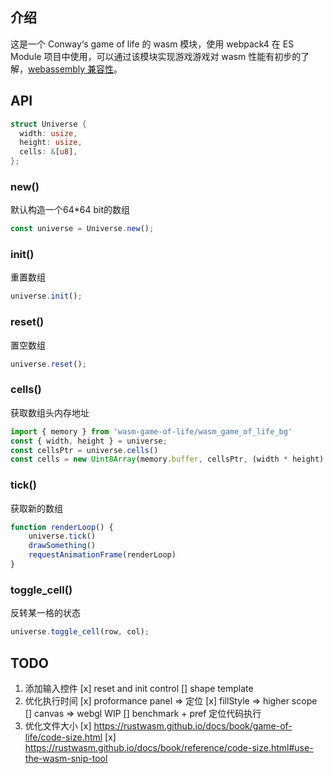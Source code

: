 ## 介绍
这是一个 Conway‘s game of life 的 wasm 模块，使用 webpack4 在 ES Module 项目中使用，可以通过该模块实现游戏游戏对 wasm 性能有初步的了解，[webassembly 兼容性](https://caniuse.com/#search=webassembly)。

## API

```rust
struct Universe {
  width: usize,
  height: usize,
  cells: &[u8],
};
```

### new()

默认构造一个64*64 bit的数组

```javascript
const universe = Universe.new();
```

### init()

重置数组

```javascript
universe.init();
```

### reset()

置空数组

```javascript
universe.reset();
```

### cells()

获取数组头内存地址

```javascript
import { memory } from 'wasm-game-of-life/wasm_game_of_life_bg'
const { width, height } = universe;
const cellsPtr = universe.cells()
const cells = new Uint8Array(memory.buffer, cellsPtr, (width * height) / 8)
```

### tick()

获取新的数组

```javascript
function renderLoop() {
	universe.tick()
	drawSomething()
	requestAnimationFrame(renderLoop)
}
```

### toggle_cell()

反转某一格的状态

```javascript
universe.toggle_cell(row, col);
```

## TODO
1. 添加输入控件
   [x] reset and init control
   [] shape template
2. 优化执行时间
   [x] proformance panel => 定位
   [x] fillStyle => higher scope
   [] canvas => webgl WIP
   [] benchmark + pref 定位代码执行
3. 优化文件大小
   [x] https://rustwasm.github.io/docs/book/game-of-life/code-size.html
   [x] https://rustwasm.github.io/docs/book/reference/code-size.html#use-the-wasm-snip-tool